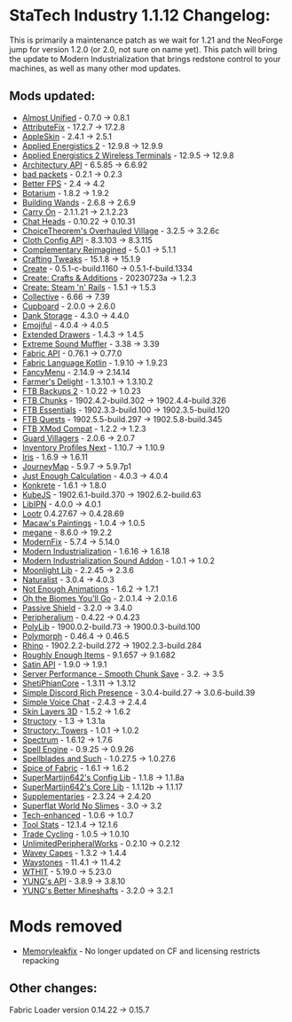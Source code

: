 # StaTech Industry 1.1.12 Changelog:
This is primarily a maintenance patch as we wait for 1.21 and the NeoForge jump for version 1.2.0 (or 2.0, not sure on name yet). This patch will bring the update to Modern Industrialization that brings redstone control to your machines, as well as many other mod updates.

## Mods updated:
- [Almost Unified](https://www.curseforge.com/minecraft/mc-mods/almost-unified) - 0.7.0 -> 0.8.1
- [AttributeFix](https://www.curseforge.com/minecraft/mc-mods/attributefix) - 17.2.7 -> 17.2.8
- [AppleSkin](https://www.curseforge.com/minecraft/mc-mods/appleskin) - 2.4.1 -> 2.5.1
- [Applied Energistics 2](https://www.curseforge.com/minecraft/mc-mods/applied-energistics-2) - 12.9.8 -> 12.9.9
- [Applied Energistics 2 Wireless Terminals](https://www.curseforge.com/minecraft/mc-mods/applied-energistics-2-wireless-terminals) - 12.9.5 -> 12.9.8
- [Architectury API](https://www.curseforge.com/minecraft/mc-mods/architectury-api) - 6.5.85 -> 6.6.92
- [bad packets](https://www.curseforge.com/minecraft/mc-mods/badpackets) - 0.2.1 -> 0.2.3
- [Better FPS](https://www.curseforge.com/minecraft/mc-mods/better-fps-render-distance) - 2.4 -> 4.2
- [Botarium](https://www.curseforge.com/minecraft/mc-mods/botarium) - 1.8.2 -> 1.9.2
- [Building Wands](https://www.curseforge.com/minecraft/mc-mods/building-wands) - 2.6.8 -> 2.6.9
- [Carry On](https://www.curseforge.com/minecraft/mc-mods/carry-on) - 2.1.1.21 -> 2.1.2.23
- [Chat Heads](https://www.curseforge.com/minecraft/mc-mods/chat-heads) - 0.10.22 -> 0.10.31
- [ChoiceTheorem's Overhauled Village](https://www.curseforge.com/minecraft/mc-mods/choicetheorems-overhauled-village) - 3.2.5 -> 3.2.6c
- [Cloth Config API](https://www.curseforge.com/minecraft/mc-mods/cloth-config) - 8.3.103 -> 8.3.115
- [Complementary Reimagined](https://modrinth.com/shader/complementary-reimagined) - 5.0.1 -> 5.1.1
- [Crafting Tweaks](https://www.curseforge.com/minecraft/mc-mods/crafting-tweaks-fabric) - 15.1.8 -> 15.1.9
- [Create](https://www.curseforge.com/minecraft/mc-mods/create-fabric) - 0.5.1-c-build.1160 -> 0.5.1-f-build.1334
- [Create: Crafts & Additions](https://www.curseforge.com/minecraft/mc-mods/createaddition) - 20230723a -> 1.2.3
- [Create: Steam 'n' Rails](https://www.curseforge.com/minecraft/mc-mods/create-steam-n-rails) - 1.5.1 -> 1.5.3
- [Collective](https://www.curseforge.com/minecraft/mc-mods/collective) - 6.66 -> 7.39
- [Cupboard](https://www.curseforge.com/minecraft/mc-mods/cupboard) - 2.0.0 -> 2.6.0
- [Dank Storage](https://www.curseforge.com/minecraft/mc-mods/dank-storage-fabric) - 4.3.0 -> 4.4.0
- [Emojiful](https://www.curseforge.com/minecraft/mc-mods/emojiful) - 4.0.4 -> 4.0.5
- [Extended Drawers](https://www.curseforge.com/minecraft/mc-mods/extended-drawers) - 1.4.3 -> 1.4.5
- [Extreme Sound Muffler](https://www.curseforge.com/minecraft/mc-mods/extreme-sound-muffler) - 3.38 -> 3.39
- [Fabric API](https://www.curseforge.com/minecraft/mc-mods/fabric-api) - 0.76.1 -> 0.77.0
- [Fabric Language Kotlin](https://www.curseforge.com/minecraft/mc-mods/fabric-language-kotlin) - 1.9.10 -> 1.9.23
- [FancyMenu](https://www.curseforge.com/minecraft/mc-mods/fancymenu) - 2.14.9 -> 2.14.14
- [Farmer's Delight](https://www.curseforge.com/minecraft/mc-mods/farmers-delight) - 1.3.10.1 -> 1.3.10.2
- [FTB Backups 2](https://www.curseforge.com/minecraft/mc-mods/ftb-backups-2) - 1.0.22 -> 1.0.23
- [FTB Chunks](https://www.curseforge.com/minecraft/mc-mods/ftb-chunks-fabric) - 1902.4.2-build.302 -> 1902.4.4-build.326
- [FTB Essentials](https://www.curseforge.com/minecraft/mc-mods/ftb-essentials-forge) - 1902.3.3-build.100 -> 1902.3.5-build.120
- [FTB Quests](https://www.curseforge.com/minecraft/mc-mods/ftb-quests-fabric) - 1902.5.5-build.297 -> 1902.5.8-build.345
- [FTB XMod Compat](https://www.curseforge.com/minecraft/mc-mods/ftb-xmod-compat) - 1.2.2 -> 1.2.3
- [Guard Villagers](https://www.curseforge.com/minecraft/mc-mods/guard-villagers-fabric) - 2.0.6 -> 2.0.7
- [Inventory Profiles Next](https://www.curseforge.com/minecraft/mc-mods/inventory-profiles-next) - 1.10.7 -> 1.10.9
- [Iris](https://modrinth.com/mod/iris) - 1.6.9 -> 1.6.11
- [JourneyMap](https://www.curseforge.com/minecraft/mc-mods/journeymap) - 5.9.7 -> 5.9.7p1
- [Just Enough Calculation](https://www.curseforge.com/minecraft/mc-mods/just-enough-calculation) - 4.0.3 -> 4.0.4
- [Konkrete](https://www.curseforge.com/minecraft/mc-mods/konkrete-fabric) - 1.6.1 -> 1.8.0
- [KubeJS](https://www.curseforge.com/minecraft/mc-mods/kubejs) - 1902.6.1-build.370 -> 1902.6.2-build.63
- [LibIPN](https://www.curseforge.com/minecraft/mc-mods/libipn) - 4.0.0 -> 4.0.1
- [Lootr](https://www.curseforge.com/minecraft/mc-mods/lootr-fabric) 0.4.27.67 -> 0.4.28.69
- [Macaw's Paintings](https://www.curseforge.com/minecraft/mc-mods/macaws-paintings) - 1.0.4 -> 1.0.5
- [megane](https://www.curseforge.com/minecraft/mc-mods/megane) - 8.6.0 -> 19.2.2
- [ModernFix](https://www.curseforge.com/minecraft/mc-mods/modernfix) - 5.7.4 -> 5.14.0
- [Modern Industrialization](https://www.curseforge.com/minecraft/mc-mods/modern-industrialization) - 1.6.16 -> 1.6.18
- [Modern Industrialization Sound Addon](https://www.curseforge.com/minecraft/mc-mods/modern-industrialization-sound-addon) - 1.0.1 -> 1.0.2
- [Moonlight Lib](https://www.curseforge.com/minecraft/mc-mods/selene) - 2.2.45 -> 2.3.6
- [Naturalist](https://www.curseforge.com/minecraft/mc-mods/naturalist) - 3.0.4 -> 4.0.3
- [Not Enough Animations](https://www.curseforge.com/minecraft/mc-mods/not-enough-animations) - 1.6.2 -> 1.7.1
- [Oh the Biomes You'll Go](https://www.curseforge.com/minecraft/mc-mods/oh-the-biomes-youll-go-fabric) - 2.0.1.4 -> 2.0.1.6
- [Passive Shield](https://www.curseforge.com/minecraft/mc-mods/passive-shield) - 3.2.0 -> 3.4.0
- [Peripheralium](https://www.curseforge.com/minecraft/mc-mods/peripheralium) - 0.4.22 -> 0.4.23
- [PolyLib](https://www.curseforge.com/minecraft/mc-mods/polylib) - 1900.0.2-build.73 -> 1900.0.3-build.100
- [Polymorph](https://www.curseforge.com/minecraft/mc-mods/polymorph) - 0.46.4 -> 0.46.5
- [Rhino](https://www.curseforge.com/minecraft/mc-mods/rhino) - 1902.2.2-build.272 -> 1902.2.3-build.284
- [Roughly Enough Items](https://www.curseforge.com/minecraft/mc-mods/roughly-enough-items) - 9.1.657 -> 9.1.682
- [Satin API](https://www.curseforge.com/minecraft/mc-mods/satin-api) - 1.9.0 -> 1.9.1
- [Server Performance - Smooth Chunk Save](https://www.curseforge.com/minecraft/mc-mods/smooth-chunk-save) - 3.2. -> 3.5
- [ShetiPhianCore](https://www.curseforge.com/minecraft/mc-mods/shetiphiancore-fabric) - 1.3.11 -> 1.3.12
- [Simple Discord Rich Presence](https://www.curseforge.com/minecraft/mc-mods/simple-discord-rich-presence) - 3.0.4-build.27 -> 3.0.6-build.39
- [Simple Voice Chat](https://www.curseforge.com/minecraft/mc-mods/simple-voice-chat) - 2.4.3 -> 2.4.4
- [Skin Layers 3D](https://www.curseforge.com/minecraft/mc-mods/skin-layers-3d) - 1.5.2 -> 1.6.2
- [Structory](https://www.curseforge.com/minecraft/mc-mods/structory) - 1.3 -> 1.3.1a
- [Structory: Towers](https://www.curseforge.com/minecraft/mc-mods/structory-towers) - 1.0.1 -> 1.0.2
- [Spectrum](https://www.curseforge.com/minecraft/mc-mods/spectrum) - 1.6.12 -> 1.7.6
- [Spell Engine](https://www.curseforge.com/minecraft/mc-mods/spell-engine) - 0.9.25 -> 0.9.26
- [Spellblades and Such](https://www.curseforge.com/minecraft/mc-mods/spellblade-next) - 1.0.27.5 -> 1.0.27.6
- [Spice of Fabric](https://www.curseforge.com/minecraft/mc-mods/spice-of-fabric) - 1.6.1 -> 1.6.2
- [SuperMartijn642's Config Lib](https://www.curseforge.com/minecraft/mc-mods/supermartijn642s-config-lib) - 1.1.8 -> 1.1.8a
- [SuperMartijn642's Core Lib](https://www.curseforge.com/minecraft/mc-mods/supermartijn642s-core-lib) - 1.1.12b -> 1.1.17
- [Supplementaries](https://www.curseforge.com/minecraft/mc-mods/supplementaries) - 2.3.24 -> 2.4.20
- [Superflat World No Slimes](https://www.curseforge.com/minecraft/mc-mods/superflat-world-no-slimes) - 3.0 -> 3.2
- [Tech-enhanced](https://www.curseforge.com/minecraft/mc-mods/tech-enhanced) - 1.0.6 -> 1.0.7
- [Tool Stats](https://www.curseforge.com/minecraft/mc-mods/tool-stats) - 12.1.4 -> 12.1.6
- [Trade Cycling](https://www.curseforge.com/minecraft/mc-mods/trade-cycling) - 1.0.5 -> 1.0.10
- [UnlimitedPeripheralWorks](https://www.curseforge.com/minecraft/mc-mods/unlimitedperipheralworks) - 0.2.10 -> 0.2.12
- [Wavey Capes](https://www.curseforge.com/minecraft/mc-mods/waveycapes) - 1.3.2 -> 1.4.4
- [Waystones](https://www.curseforge.com/minecraft/mc-mods/waystones) - 11.4.1 -> 11.4.2
- [WTHIT](https://www.curseforge.com/minecraft/mc-mods/wthit) - 5.19.0 -> 5.23.0
- [YUNG's API](https://www.curseforge.com/minecraft/mc-mods/yungs-api-fabric) - 3.8.9 -> 3.8.10
- [YUNG's Better Mineshafts](https://www.curseforge.com/minecraft/mc-mods/yungs-better-mineshafts-fabric) - 3.2.0 -> 3.2.1

# Mods removed
- [Memoryleakfix](https://www.curseforge.com/minecraft/mc-mods/memoryleakfix) - No longer updated on CF and licensing restricts repacking

## Other changes:
Fabric Loader version 0.14.22 -> 0.15.7